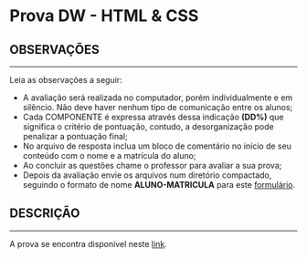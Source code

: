 # Prova DW - HTML & CSS

## OBSERVAÇÕES
---

Leia as observações a seguir:

* A avaliação será realizada no computador, porém individualmente e em silêncio. Não deve haver nenhum tipo de comunicação entre os alunos;
* Cada COMPONENTE é expressa através dessa indicação **(DD%)** que significa o critério de pontuação, contudo, a desorganização pode penalizar a pontuação final;
* No arquivo de resposta inclua um bloco de comentário no início de seu conteúdo com o nome e a matrícula do aluno;
* Ao concluir as questões chame o professor para avaliar a sua prova;
* Depois da avaliação envie os arquivos num diretório compactado, seguindo o formato de nome **ALUNO-MATRICULA** para este [formulário](https://docs.google.com/forms/d/e/1FAIpQLSe5X5Gom4Z6Rb3OzYXvRQIbME0x1kSS9lLn0kECn7-vqMWf2Q/viewform?usp=sf_link).

## DESCRIÇÃO
---

A prova se encontra disponível neste [link](https://ifpb.github.io/css-exercises/challenges/packages/dashboard-monitor/).

